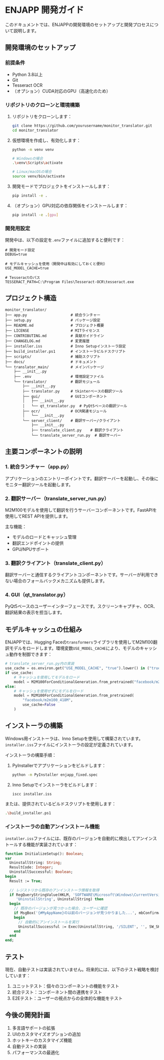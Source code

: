 # ENJAPP 開発ガイド

このドキュメントでは、ENJAPPの開発環境のセットアップと開発プロセスについて説明します。

## 開発環境のセットアップ

### 前提条件

- Python 3.8以上
- Git
- Tesseract OCR
- （オプション）CUDA対応のGPU（高速化のため）

### リポジトリのクローンと環境構築

1. リポジトリをクローンします：
   ```bash
   git clone https://github.com/yourusername/monitor_translator.git
   cd monitor_translator
   ```

2. 仮想環境を作成し、有効化します：
   ```bash
   python -m venv venv
   
   # Windowsの場合
   .\venv\Scripts\activate
   
   # Linux/macOSの場合
   source venv/bin/activate
   ```

3. 開発モードでプロジェクトをインストールします：
   ```bash
   pip install -e .
   ```

4. （オプション）GPU対応の依存関係をインストールします：
   ```bash
   pip install -e .[gpu]
   ```

### 開発用設定

開発中は、以下の設定を`.env`ファイルに追加すると便利です：

```
# 開発モード設定
DEBUG=true

# モデルキャッシュを使用（開発中は有効にしておくと便利）
USE_MODEL_CACHE=true

# Tesseractのパス
TESSERACT_PATH=C:\Program Files\Tesseract-OCR\tesseract.exe
```

## プロジェクト構造

```
monitor_translator/
├── app.py                    # 統合ランチャー
├── setup.py                  # パッケージ設定
├── README.md                 # プロジェクト概要
├── LICENSE                   # MITライセンス
├── CONTRIBUTING.md           # 貢献ガイドライン
├── CHANGELOG.md              # 変更履歴
├── installer.iss             # Inno Setupインストーラ設定
├── build_installer.ps1       # インストーラビルドスクリプト
├── scripts/                  # 補助スクリプト
├── docs/                     # ドキュメント
└── translator_main/          # メインパッケージ
    ├── __init__.py
    ├── .env                  # 環境設定ファイル
    └── translator/           # 翻訳モジュール
        ├── __init__.py
        ├── translator.py     # tkinterベースの翻訳ツール
        ├── gui/              # GUIコンポーネント
        │   ├── __init__.py
        │   └── qt_translator.py  # PyQt5ベースの翻訳ツール
        ├── ocr/              # OCR関連モジュール
        │   └── __init__.py
        └── server_client/    # 翻訳サーバー/クライアント
            ├── __init__.py
            ├── translate_client.py    # 翻訳クライアント
            └── translate_server_run.py  # 翻訳サーバー
```

## 主要コンポーネントの説明

### 1. 統合ランチャー（app.py）

アプリケーションのエントリーポイントです。翻訳サーバーを起動し、その後にモニター翻訳ツールを起動します。

### 2. 翻訳サーバー（translate_server_run.py）

M2M100モデルを使用して翻訳を行うサーバーコンポーネントです。FastAPIを使用してREST APIを提供します。

主な機能：
- モデルのロードとキャッシュ管理
- 翻訳エンドポイントの提供
- GPU/NPUサポート

### 3. 翻訳クライアント（translate_client.py）

翻訳サーバーと通信するクライアントコンポーネントです。サーバーが利用できない場合のフォールバックメカニズムも提供します。

### 4. GUI（qt_translator.py）

PyQt5ベースのユーザーインターフェースです。スクリーンキャプチャ、OCR、翻訳結果の表示を担当します。

## モデルキャッシュの仕組み

ENJAPPでは、Hugging Faceの`transformers`ライブラリを使用してM2M100翻訳モデルをロードします。環境変数`USE_MODEL_CACHE`により、モデルのキャッシュ動作を制御できます：

```python
# translate_server_run.py内の実装
use_cache = os.environ.get("USE_MODEL_CACHE", "true").lower() in ("true", "1", "yes")
if use_cache:
    # キャッシュを使用してモデルをロード
    model = M2M100ForConditionalGeneration.from_pretrained("facebook/m2m100_418M")
else:
    # キャッシュを使用せずにモデルをロード
    model = M2M100ForConditionalGeneration.from_pretrained(
        "facebook/m2m100_418M", 
        use_cache=False
    )
```

## インストーラの構築

Windows用インストーラは、Inno Setupを使用して構築されています。`installer.iss`ファイルにインストーラの設定が定義されています。

インストーラの構築手順：

1. PyInstallerでアプリケーションをビルドします：
   ```bash
   python -m PyInstaller enjapp_fixed.spec
   ```

2. Inno Setupでインストーラをビルドします：
   ```bash
   iscc installer.iss
   ```

または、提供されているビルドスクリプトを使用します：
```bash
.\build_installer.ps1
```

### インストーラの自動アンインストール機能

`installer.iss`ファイルには、既存のバージョンを自動的に検出してアンインストールする機能が実装されています：

```pascal
function InitializeSetup(): Boolean;
var
  UninstallString: String;
  ResultCode: Integer;
  UninstallSuccessful: Boolean;
begin
  Result := True;
  
  // レジストリから既存のアンインストーラ情報を取得
  if RegQueryStringValue(HKLM, 'SOFTWARE\Microsoft\Windows\CurrentVersion\Uninstall\{#SetupSetting("AppId")}_is1',
     'UninstallString', UninstallString) then
  begin
    // 既存のバージョンが見つかった場合、ユーザーに確認
    if MsgBox('{#MyAppName}の以前のバージョンが見つかりました...', mbConfirmation, MB_YESNO) = IDYES then
    begin
      // 自動的にアンインストールを実行
      UninstallSuccessful := Exec(UninstallString, '/SILENT', '', SW_SHOW, ewWaitUntilTerminated, ResultCode);
    end
  end
end;
```

## テスト

現在、自動テストは実装されていません。将来的には、以下のテスト戦略を検討しています：

1. ユニットテスト：個々のコンポーネントの機能をテスト
2. 統合テスト：コンポーネント間の連携をテスト
3. E2Eテスト：ユーザーの視点からの全体的な機能をテスト

## 今後の開発計画

1. 多言語サポートの拡張
2. UIのカスタマイズオプションの追加
3. ホットキーのカスタマイズ機能
4. 自動テストの実装
5. パフォーマンスの最適化
